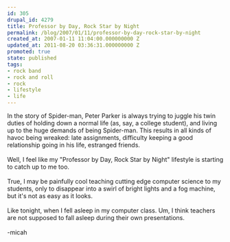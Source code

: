 ```yaml
---
id: 305
drupal_id: 4279
title: Professor by Day, Rock Star by Night
permalink: /blog/2007/01/11/professor-by-day-rock-star-by-night
created_at: 2007-01-11 11:04:00.000000000 Z
updated_at: 2011-08-20 03:36:31.000000000 Z
promoted: true
state: published
tags:
- rock band
- rock and roll
- rock
- lifestyle
- life
---
```

In the story of Spider-man, Peter Parker is always trying to juggle his twin duties of holding down a normal life (as, say, a college student), and living up to the huge demands of being Spider-man. This results in all kinds of havoc being wreaked: late assignments, difficulty keeping a good relationship going in his life, estranged friends.<br /><br />Well, I feel like my "Professor by Day, Rock Star by Night" lifestyle is starting to catch up to me too.<br /><br />True, I may be painfully cool teaching cutting edge computer science to my students, only to disappear into a swirl of bright lights and a fog machine, but it's not as easy as it looks.<br /><br />Like tonight, when I fell asleep in my computer class. Um, I think teachers are not supposed to fall asleep during their own presentations.<br /><br />-micah
